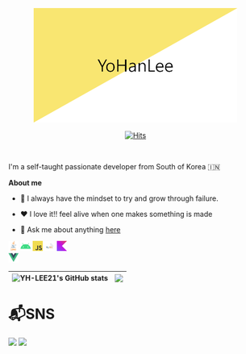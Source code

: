 
<p align="center"><img width="80%" src="./assets/NameLogo.png" /></a></p>

<div align="center"> 
  
  [![Hits](https://hits.seeyoufarm.com/api/count/incr/badge.svg?url=https%3A%2F%2Fgithub.com%2FYH-LEE21%2Fhit-counter&count_bg=%2379C83D&title_bg=%23555555&icon=&icon_color=%23E7E7E7&title=hits&edge_flat=false)](https://hits.seeyoufarm.com)

</div>
<br />

I'm a self-taught passionate developer from South of Korea 🇮🇳

**About me**

- 💼 I always have the mindset to try and grow through failure.

- ❤️ I love it!! feel alive when one makes something is made

- 💬 Ask me about anything [here](https://github.com/YH-LEE21/YH-LEE21/issues)

<code><img height="20" src="https://raw.githubusercontent.com/github/explore/80688e429a7d4ef2fca1e82350fe8e3517d3494d/topics/java/java.png"></code>
<code><img height="20" src="https://raw.githubusercontent.com/github/explore/80688e429a7d4ef2fca1e82350fe8e3517d3494d/topics/android/android.png"></code>
<code><img height="20" src="https://raw.githubusercontent.com/github/explore/80688e429a7d4ef2fca1e82350fe8e3517d3494d/topics/javascript/javascript.png"></code>
<code><img height="20" src="https://raw.githubusercontent.com/github/explore/5c058a388828bb5fde0bcafd4bc867b5bb3f26f3/topics/mysql/mysql.png"></code>
<code><img height="20" src="https://raw.githubusercontent.com/github/explore/80688e429a7d4ef2fca1e82350fe8e3517d3494d/topics/kotlin/kotlin.png"></code>   
<code><img height="20" src="https://raw.githubusercontent.com/github/explore/80688e429a7d4ef2fca1e82350fe8e3517d3494d/topics/vue/vue.png"></code>    

|![YH-LEE21's GitHub stats](https://github-readme-stats.vercel.app/api?username=YH-LEE21&show_icons=true&theme=radical) |<img align="center" src="https://github-readme-stats.vercel.app/api/top-langs/?username=YH-LEE21&layout=compact&theme=buefy&hide_border=true" /></a> |
| ------------- | ------------- |

### <h1>📬SNS</h1>
<a href="https://www.instagram.com/yohan.0226/"><img src="https://img.shields.io/badge/Instagram-E4405F?style=flat-square&logo=Instagram&logoColor=white&link=https://www.instagram.com/yohan.0226/"/></a>
<a href="mailto:ksmwy9029@naver.com"><img src="https://img.shields.io/badge/Gmail-d14836?style=flat-square&logo=Gmail&logoColor=white&link=ksmwy9029@naver.com"/></a>
